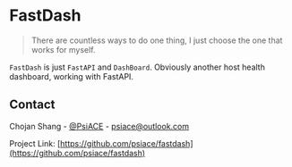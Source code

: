 # FastDash

> There are countless ways to do one thing, I just choose the one that works for myself.

`FastDash` is just `FastAPI` and `DashBoard`.
Obviously another host health dashboard, working with FastAPI.

## Contact

Chojan Shang - [@PsiACE](https://github.com/psiace) - <psiace@outlook.com>

Project Link: [https://github.com/psiace/fastdash](https://github.com/psiace/fastdash)
